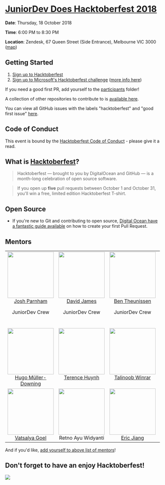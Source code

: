 # [JuniorDev Does Hacktoberfest 2018](https://meetup.com/en-AU/Junior-Developers-Melbourne/events/255411680/)

**Date**: Thursday, 18 October 2018

**Time**: 6:00 PM to 8:30 PM

**Location**: Zendesk, 67 Queen Street (Side Entrance), Melbourne VIC 3000 ([map](https://goo.gl/maps/p9Hh9T4T67D2))

## Getting Started

1. [Sign up to Hacktoberfest](https://hacktoberfest.digitalocean.com)
2. [Sign up to Microsoft's Hacktoberfest challenge](https://aka.ms/hacktoberfestshirt) ([more info here](https://open.microsoft.com/2018/09/18/hacktoberfest-2018-microsoft/))

If you need a good first PR, add yourself to the [participants](participants) folder!

A collection of other repositories to contribute to is [available here](Resources.md).

You can view all GitHub issues with the labels "hacktoberfest" and "good first issue" [here](https://github.com/issues?utf8=✓&q=is%3Aopen+is%3Aissue+label%3Ahacktoberfest+label%3A"good+first+issue"+).

## Code of Conduct

This event is bound by the [Hacktoberfest Code of Conduct](https://do.co/hacktoberconduct) - please give it a read.

## What is [Hacktoberfest](https://hacktoberfest.digitalocean.com)?

> Hacktoberfest — brought to you by DigitalOcean and GitHub — is a month-long celebration of open source software.

> If you open up **five** pull requests between October 1 and October 31, you'll win a free, limited edition Hacktoberfest T-shirt.

## Open Source

- If you're new to Git and contributing to open source, [Digital Ocean have a fantastic guide available](https://www.digitalocean.com/community/tutorials/how-to-create-a-pull-request-on-github) on how to create your first Pull Request.

## Mentors

<table>
  <tbody>
    <tr>
      <td align="center" valign="top">
        <img width="150" height="150" src="https://github.com/josh-.png?s=150">
        <br>
        <a href="https://github.com/josh-">Josh Parnham</a>
        <p>JuniorDev Crew</p>
      </td>
      <td align="center" valign="top">
        <img width="150" height="150" src="https://github.com/daviddeejjames.png?s=150">
        <br>
            <a href="https://github.com/daviddeejjames">David James</a>
        <p>JuniorDev Crew</p>
      </td>
      <td align="center" width="20%" valign="top">
        <img width="150" height="150" src="https://github.com/BTheunissen.png?s=150">
        <br>
            <a href="https://github.com/BTheunissen">Ben Theunissen</a>
        <p>JuniorDev Crew</p>
      </td>
      <td align="center" valign="top">
        <img width="150" height="150" src="https://github.com/natyv.png?s=150">
        <br>
        <a href="https://github.com/natyv">Pranati Vyas</a>
        <p>JuniorDev Crew</p>
        <br>
      </td>
     </tr>
     <tr>
      <td align="center" width="20%" valign="top">
        <img width="150" height="150" src="https://github.com/hugomd.png?s=150">
        <br>
            <a href="https://github.com/hugomd">Hugo Müller-Downing</a>
      </td>
      <td align="center" valign="top">
        <img width="150" height="150" src="https://github.com/terencehuynh.png?s=150">
        <br>
        <a href="https://github.com/terencehuynh">Terence Huynh</a>
        <br>
      </td>
      <td align="center" width="20%" valign="top">
        <img width="150" height="150" src="https://pbs.twimg.com/media/Dpx7aOyV4AAQbhd.jpg">
        <br>
            <a href="https://github.com/nm-t">Talinoob Winrar</a>
      </td>
      <td align="center" valign="top">
        <img width="150" height="150" src="https://github.com/Pancrisp.png?s=150">
        <br>
        <a href="https://github.com/Pancrisp">Ervin Chua</a>
        <br>
      </td>
     </tr>
     <tr>
      <td align="center" valign="top">
        <img width="150" height="150" src="https://github.com/vatsalyagoel.png?s=150">
        <br>
        <a href="https://github.com/vatsalyagoel">Vatsalya Goel</a>
      </td>
      <td align="center" valign="top">
        <img width="150" height="150" src="https://d.pr/i/98RvYx/oUinocCfrb.jpg">
        <br>
        <span>Retno Ayu Widyanti</span>
      </td>
        <td align="center" valign="top">
        <img width="150" height="150" src="https://github.com/lorderikir.png?s=150">
        <br>
            <a href="https://github.com/lorderikir">Eric Jiang</a>
      </td>
    </tr>
  </tbody>
</table>

And if you'd like, [add yourself to above list of mentors](https://github.com/josh-/juniordev-hacktoberfest/edit/master/README.md)!

## Don't forget to have an enjoy Hacktoberfest!
![](https://i.imgur.com/1kk1yAs.jpg)
